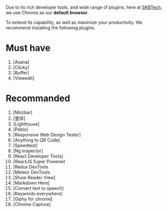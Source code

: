 Due to its rich developer tools, and wide range of plugins, here at [SK8Tech](https://sk8.tech), we use Chrome as our **default browser**.

To extend its capability, as well as maximize your productivity. We recommend installing the following plugins.

# Must have

1. [Asana]
1. [Clicky]
1. [Buffer]
1. [Viewedit]

# Recommanded

1. [Mozbar]
1. [壹伴]
1. [Lighthouse]
1. [Peblo]
1. [Responsive Web Design Tester]
1. [Anything to QR Code]
1. [Speedtest]
1. [Ng inspector]
1. [React Developer Tools]
1. [ReactJS Super Powered
1. [Redux DevTools
1. [Meteor DevTools
1. [Show Reader View]
1. [Markdown Here]
1. [Convert text to speech]
1. [Keywords everywhere]
1. [Giphy for chrome]
1. [Chrome Capture]
